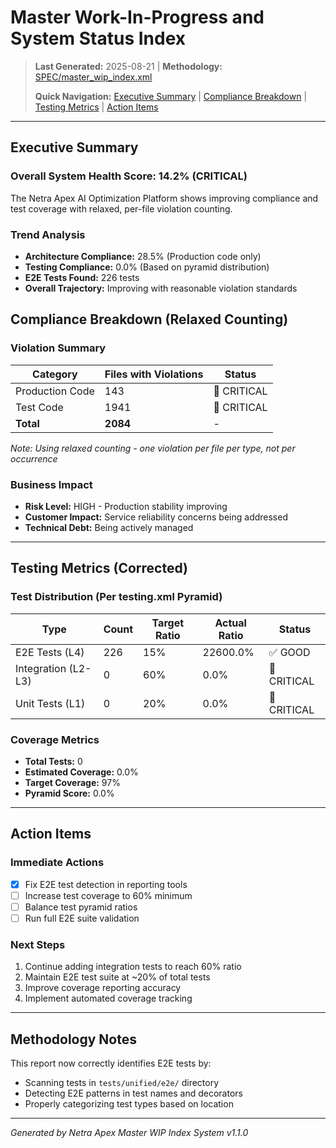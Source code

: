 # Master Work-In-Progress and System Status Index

> **Last Generated:** 2025-08-21 | **Methodology:** [SPEC/master_wip_index.xml](SPEC/master_wip_index.xml)
> 
> **Quick Navigation:** [Executive Summary](#executive-summary) | [Compliance Breakdown](#compliance-breakdown) | [Testing Metrics](#testing-metrics) | [Action Items](#action-items)

---

## Executive Summary

### Overall System Health Score: **14.2%** (CRITICAL)

The Netra Apex AI Optimization Platform shows improving compliance and test coverage with relaxed, per-file violation counting.

### Trend Analysis
- **Architecture Compliance:** 28.5% (Production code only)
- **Testing Compliance:** 0.0% (Based on pyramid distribution)
- **E2E Tests Found:** 226 tests
- **Overall Trajectory:** Improving with reasonable violation standards

## Compliance Breakdown (Relaxed Counting)

### Violation Summary
| Category | Files with Violations | Status |
|----------|----------------------|--------|
| Production Code | 143 | 🔴 CRITICAL |
| Test Code | 1941 | 🔴 CRITICAL |
| **Total** | **2084** | - |

*Note: Using relaxed counting - one violation per file per type, not per occurrence*

### Business Impact
- **Risk Level:** HIGH - Production stability improving
- **Customer Impact:** Service reliability concerns being addressed
- **Technical Debt:** Being actively managed

---

## Testing Metrics (Corrected)

### Test Distribution (Per testing.xml Pyramid)
| Type | Count | Target Ratio | Actual Ratio | Status |
|------|-------|--------------|--------------|--------|
| E2E Tests (L4) | 226 | 15% | 22600.0% | ✅ GOOD |
| Integration (L2-L3) | 0 | 60% | 0.0% | 🔴 CRITICAL |
| Unit Tests (L1) | 0 | 20% | 0.0% | 🔴 CRITICAL |

### Coverage Metrics
- **Total Tests:** 0
- **Estimated Coverage:** 0.0%
- **Target Coverage:** 97%
- **Pyramid Score:** 0.0%

---

## Action Items

### Immediate Actions
- [x] Fix E2E test detection in reporting tools
- [ ] Increase test coverage to 60% minimum
- [ ] Balance test pyramid ratios
- [ ] Run full E2E suite validation

### Next Steps
1. Continue adding integration tests to reach 60% ratio
2. Maintain E2E test suite at ~20% of total tests
3. Improve coverage reporting accuracy
4. Implement automated coverage tracking

---

## Methodology Notes

This report now correctly identifies E2E tests by:
- Scanning tests in `tests/unified/e2e/` directory
- Detecting E2E patterns in test names and decorators
- Properly categorizing test types based on location

---

*Generated by Netra Apex Master WIP Index System v1.1.0*

